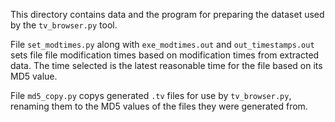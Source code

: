 This directory contains data and the program for preparing
the dataset used by the `tv_browser.py` tool.

File `set_modtimes.py` along with `exe_modtimes.out` and
`out_timestamps.out` sets file file
modification times based on modification times from extracted data.
The time selected is the latest reasonable time for the file
based on its MD5 value.

File `md5_copy.py` copys generated `.tv` files for use by `tv_browser.py`,
renaming them to the MD5 values of the files they were generated from.
